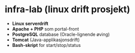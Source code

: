 # infra-lab (linux drift prosjekt)

- **Linux serverdrift**
- **Apache + PHP** som portal-front
- **PostgreSQL** database (Oracle-lignende øving)
- **Tomcat** (Java-applikasjonsdrift)
- **Bash-skript** for start/stop/status
